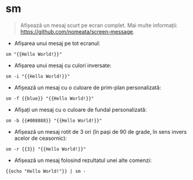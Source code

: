 # sm

> Afișează un mesaj scurt pe ecran complet.
> Mai multe informații: <https://github.com/nomeata/screen-message>.

- Afișarea unui mesaj pe tot ecranul:

`sm "{{Hello World!}}"`

- Afișarea unui mesaj cu culori inversate:

`sm -i "{{Hello World!}}"`

- Afișează un mesaj cu o culoare de prim-plan personalizată:

`sm -f {{blue}} "{{Hello World!}}"`

- Afișați un mesaj cu o culoare de fundal personalizată:

`sm -b {{#008888}} "{{Hello World!}}"`

- Afișează un mesaj rotit de 3 ori (în pași de 90 de grade, în sens invers acelor de ceasornic):

`sm -r {{3}} "{{Hello World!}}"`

- Afișează un mesaj folosind rezultatul unei alte comenzi:

`{{echo "Hello World!"}} | sm -`

